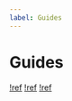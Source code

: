 ```yaml
---
label: Guides
---
```


# Guides

[!ref](/guides/quality/)
[!ref](/guides/playback/)
[!ref](/guides/torrenting/)

